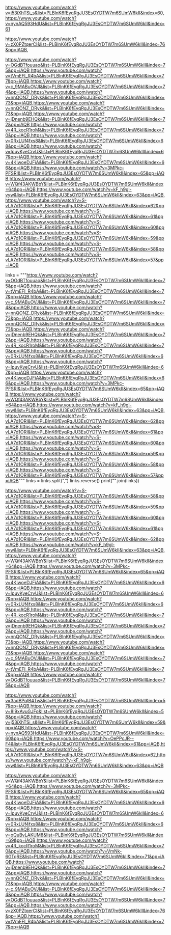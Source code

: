 https://www.youtube.com/watch?v=j53iXhTSi_s&list=PLBlnK6fEyqRgJU3EsOYDTW7m6SUmW6kII&index=60,https://www.youtube.com/watch?v=nynAQ593HdU&list=PLBlnK6fEyqRgJU3EsOYDTW7m6SUmW6kII&index=61


https://www.youtube.com/watch?v=zX0PZtqerCI&list=PLBlnK6fEyqRgJU3EsOYDTW7m6SUmW6kII&index=76&pp=iAQB,

https://www.youtube.com/watch?v=OGdBTfouuao&list=PLBlnK6fEyqRgJU3EsOYDTW7m6SUmW6kII&index=75&pp=iAQB,https://www.youtube.com/watch?v=tVmEFI_R4bA&list=PLBlnK6fEyqRgJU3EsOYDTW7m6SUmW6kII&index=77&pp=iAQB,https://www.youtube.com/watch?v=c_9MABuOVJI&list=PLBlnK6fEyqRgJU3EsOYDTW7m6SUmW6kII&index=74&pp=iAQB,https://www.youtube.com/watch?v=nnQONZ_DRyk&list=PLBlnK6fEyqRgJU3EsOYDTW7m6SUmW6kII&index=73&pp=iAQB,https://www.youtube.com/watch?v=nnQONZ_DRyk&list=PLBlnK6fEyqRgJU3EsOYDTW7m6SUmW6kII&index=73&pp=iAQB,https://www.youtube.com/watch?v=jDnenb9EHQk&list=PLBlnK6fEyqRgJU3EsOYDTW7m6SUmW6kII&index=72&pp=iAQB,https://www.youtube.com/watch?v=4R_kocR1roM&list=PLBlnK6fEyqRgJU3EsOYDTW7m6SUmW6kII&index=70&pp=iAQB,https://www.youtube.com/watch?v=0RxLUf4fxs8&list=PLBlnK6fEyqRgJU3EsOYDTW7m6SUmW6kII&index=68&pp=iAQB,https://www.youtube.com/watch?v=IpuvKyeCrvU&list=PLBlnK6fEyqRgJU3EsOYDTW7m6SUmW6kII&index=67&pp=iAQB,https://www.youtube.com/watch?v=4KiwoeDJFiA&list=PLBlnK6fEyqRgJU3EsOYDTW7m6SUmW6kII&index=66&pp=iAQB,https://www.youtube.com/watch?v=3MPkc-PFSRI&list=PLBlnK6fEyqRgJU3EsOYDTW7m6SUmW6kII&index=65&pp=iAQB,https://www.youtube.com/watch?v=WQf43AKWBbY&list=PLBlnK6fEyqRgJU3EsOYDTW7m6SUmW6kII&index=64&pp=iAQB,https://www.youtube.com/watch?v=kF_h9gl-vyw&list=PLBlnK6fEyqRgJU3EsOYDTW7m6SUmW6kII&index=63&pp=iAQB,https://www.youtube.com/watch?v=S-vLA7d1ORI&list=PLBlnK6fEyqRgJU3EsOYDTW7m6SUmW6kII&index=62&pp=iAQB,https://www.youtube.com/watch?v=S-vLA7d1ORI&list=PLBlnK6fEyqRgJU3EsOYDTW7m6SUmW6kII&index=61&pp=iAQB,https://www.youtube.com/watch?v=S-vLA7d1ORI&list=PLBlnK6fEyqRgJU3EsOYDTW7m6SUmW6kII&index=60&pp=iAQB,https://www.youtube.com/watch?v=S-vLA7d1ORI&list=PLBlnK6fEyqRgJU3EsOYDTW7m6SUmW6kII&index=59&pp=iAQB,https://www.youtube.com/watch?v=S-vLA7d1ORI&list=PLBlnK6fEyqRgJU3EsOYDTW7m6SUmW6kII&index=58&pp=iAQB,https://www.youtube.com/watch?v=S-vLA7d1ORI&list=PLBlnK6fEyqRgJU3EsOYDTW7m6SUmW6kII&index=57&pp=iAQB

links = """https://www.youtube.com/watch?v=OGdBTfouuao&list=PLBlnK6fEyqRgJU3EsOYDTW7m6SUmW6kII&index=75&pp=iAQB,https://www.youtube.com/watch?v=tVmEFI_R4bA&list=PLBlnK6fEyqRgJU3EsOYDTW7m6SUmW6kII&index=77&pp=iAQB,https://www.youtube.com/watch?v=c_9MABuOVJI&list=PLBlnK6fEyqRgJU3EsOYDTW7m6SUmW6kII&index=74&pp=iAQB,https://www.youtube.com/watch?v=nnQONZ_DRyk&list=PLBlnK6fEyqRgJU3EsOYDTW7m6SUmW6kII&index=73&pp=iAQB,https://www.youtube.com/watch?v=nnQONZ_DRyk&list=PLBlnK6fEyqRgJU3EsOYDTW7m6SUmW6kII&index=73&pp=iAQB,https://www.youtube.com/watch?v=jDnenb9EHQk&list=PLBlnK6fEyqRgJU3EsOYDTW7m6SUmW6kII&index=72&pp=iAQB,https://www.youtube.com/watch?v=4R_kocR1roM&list=PLBlnK6fEyqRgJU3EsOYDTW7m6SUmW6kII&index=70&pp=iAQB,https://www.youtube.com/watch?v=0RxLUf4fxs8&list=PLBlnK6fEyqRgJU3EsOYDTW7m6SUmW6kII&index=68&pp=iAQB,https://www.youtube.com/watch?v=IpuvKyeCrvU&list=PLBlnK6fEyqRgJU3EsOYDTW7m6SUmW6kII&index=67&pp=iAQB,https://www.youtube.com/watch?v=4KiwoeDJFiA&list=PLBlnK6fEyqRgJU3EsOYDTW7m6SUmW6kII&index=66&pp=iAQB,https://www.youtube.com/watch?v=3MPkc-PFSRI&list=PLBlnK6fEyqRgJU3EsOYDTW7m6SUmW6kII&index=65&pp=iAQB,https://www.youtube.com/watch?v=WQf43AKWBbY&list=PLBlnK6fEyqRgJU3EsOYDTW7m6SUmW6kII&index=64&pp=iAQB,https://www.youtube.com/watch?v=kF_h9gl-vyw&list=PLBlnK6fEyqRgJU3EsOYDTW7m6SUmW6kII&index=63&pp=iAQB,https://www.youtube.com/watch?v=S-vLA7d1ORI&list=PLBlnK6fEyqRgJU3EsOYDTW7m6SUmW6kII&index=62&pp=iAQB,https://www.youtube.com/watch?v=S-vLA7d1ORI&list=PLBlnK6fEyqRgJU3EsOYDTW7m6SUmW6kII&index=61&pp=iAQB,https://www.youtube.com/watch?v=S-vLA7d1ORI&list=PLBlnK6fEyqRgJU3EsOYDTW7m6SUmW6kII&index=60&pp=iAQB,https://www.youtube.com/watch?v=S-vLA7d1ORI&list=PLBlnK6fEyqRgJU3EsOYDTW7m6SUmW6kII&index=59&pp=iAQB,https://www.youtube.com/watch?v=S-vLA7d1ORI&list=PLBlnK6fEyqRgJU3EsOYDTW7m6SUmW6kII&index=58&pp=iAQB,https://www.youtube.com/watch?v=S-vLA7d1ORI&list=PLBlnK6fEyqRgJU3EsOYDTW7m6SUmW6kII&index=57&pp=iAQB"""
links = links.split(",")
links.reverse()
print("".join(links))



https://www.youtube.com/watch?v=S-vLA7d1ORI&list=PLBlnK6fEyqRgJU3EsOYDTW7m6SUmW6kII&index=58&pp=iAQB,https://www.youtube.com/watch?v=S-vLA7d1ORI&list=PLBlnK6fEyqRgJU3EsOYDTW7m6SUmW6kII&index=59&pp=iAQB,https://www.youtube.com/watch?v=S-vLA7d1ORI&list=PLBlnK6fEyqRgJU3EsOYDTW7m6SUmW6kII&index=60&pp=iAQB,https://www.youtube.com/watch?v=S-vLA7d1ORI&list=PLBlnK6fEyqRgJU3EsOYDTW7m6SUmW6kII&index=61&pp=iAQB,https://www.youtube.com/watch?v=S-vLA7d1ORI&list=PLBlnK6fEyqRgJU3EsOYDTW7m6SUmW6kII&index=62&pp=iAQB,https://www.youtube.com/watch?v=kF_h9gl-vyw&list=PLBlnK6fEyqRgJU3EsOYDTW7m6SUmW6kII&index=63&pp=iAQB,https://www.youtube.com/watch?v=WQf43AKWBbY&list=PLBlnK6fEyqRgJU3EsOYDTW7m6SUmW6kII&index=64&pp=iAQB,https://www.youtube.com/watch?v=3MPkc-PFSRI&list=PLBlnK6fEyqRgJU3EsOYDTW7m6SUmW6kII&index=65&pp=iAQB,https://www.youtube.com/watch?v=4KiwoeDJFiA&list=PLBlnK6fEyqRgJU3EsOYDTW7m6SUmW6kII&index=66&pp=iAQB,https://www.youtube.com/watch?v=IpuvKyeCrvU&list=PLBlnK6fEyqRgJU3EsOYDTW7m6SUmW6kII&index=67&pp=iAQB,https://www.youtube.com/watch?v=0RxLUf4fxs8&list=PLBlnK6fEyqRgJU3EsOYDTW7m6SUmW6kII&index=68&pp=iAQB,https://www.youtube.com/watch?v=4R_kocR1roM&list=PLBlnK6fEyqRgJU3EsOYDTW7m6SUmW6kII&index=70&pp=iAQB,https://www.youtube.com/watch?v=jDnenb9EHQk&list=PLBlnK6fEyqRgJU3EsOYDTW7m6SUmW6kII&index=72&pp=iAQB,https://www.youtube.com/watch?v=nnQONZ_DRyk&list=PLBlnK6fEyqRgJU3EsOYDTW7m6SUmW6kII&index=73&pp=iAQB,https://www.youtube.com/watch?v=nnQONZ_DRyk&list=PLBlnK6fEyqRgJU3EsOYDTW7m6SUmW6kII&index=73&pp=iAQB,https://www.youtube.com/watch?v=c_9MABuOVJI&list=PLBlnK6fEyqRgJU3EsOYDTW7m6SUmW6kII&index=74&pp=iAQB,https://www.youtube.com/watch?v=tVmEFI_R4bA&list=PLBlnK6fEyqRgJU3EsOYDTW7m6SUmW6kII&index=77&pp=iAQB,https://www.youtube.com/watch?v=OGdBTfouuao&list=PLBlnK6fEyqRgJU3EsOYDTW7m6SUmW6kII&index=75&pp=iAQB



https://www.youtube.com/watch?v=3adBPqIB4Tw&list=PLBlnK6fEyqRgJU3EsOYDTW7m6SUmW6kII&index=57&pp=iAQB,https://www.youtube.com/watch?v=8l9xAvuGJFo&list=PLBlnK6fEyqRgJU3EsOYDTW7m6SUmW6kII&index=58&pp=iAQB,https://www.youtube.com/watch?v=j53iXhTSi_s&list=PLBlnK6fEyqRgJU3EsOYDTW7m6SUmW6kII&index=59&pp=iAQB,https://www.youtube.com/watch?v=nynAQ593HdU&list=PLBlnK6fEyqRgJU3EsOYDTW7m6SUmW6kII&index=60&pp=iAQB,https://www.youtube.com/watch?v=OePPcJR--F4&list=PLBlnK6fEyqRgJU3EsOYDTW7m6SUmW6kII&index=61&pp=iAQB,https://www.youtube.com/watch?v=S-vLA7d1ORI&list=PLBlnK6fEyqRgJU3EsOYDTW7m6SUmW6kII&index=62,https://www.youtube.com/watch?v=kF_h9gl-vyw&list=PLBlnK6fEyqRgJU3EsOYDTW7m6SUmW6kII&index=63&pp=iAQB


https://www.youtube.com/watch?v=WQf43AKWBbY&list=PLBlnK6fEyqRgJU3EsOYDTW7m6SUmW6kII&index=64&pp=iAQB,https://www.youtube.com/watch?v=3MPkc-PFSRI&list=PLBlnK6fEyqRgJU3EsOYDTW7m6SUmW6kII&index=65&pp=iAQB,https://www.youtube.com/watch?v=4KiwoeDJFiA&list=PLBlnK6fEyqRgJU3EsOYDTW7m6SUmW6kII&index=66&pp=iAQB,https://www.youtube.com/watch?v=IpuvKyeCrvU&list=PLBlnK6fEyqRgJU3EsOYDTW7m6SUmW6kII&index=67&pp=iAQB,https://www.youtube.com/watch?v=0RxLUf4fxs8&list=PLBlnK6fEyqRgJU3EsOYDTW7m6SUmW6kII&index=68&pp=iAQB,https://www.youtube.com/watch?v=oQuBvLAKUM8&list=PLBlnK6fEyqRgJU3EsOYDTW7m6SUmW6kII&index=69&pp=iAQB,https://www.youtube.com/watch?v=4R_kocR1roM&list=PLBlnK6fEyqRgJU3EsOYDTW7m6SUmW6kII&index=70&pp=iAQB,https://www.youtube.com/watch?v=VmNk-6GTqRE&list=PLBlnK6fEyqRgJU3EsOYDTW7m6SUmW6kII&index=71&pp=iAQB,https://www.youtube.com/watch?v=jDnenb9EHQk&list=PLBlnK6fEyqRgJU3EsOYDTW7m6SUmW6kII&index=72&pp=iAQB,https://www.youtube.com/watch?v=nnQONZ_DRyk&list=PLBlnK6fEyqRgJU3EsOYDTW7m6SUmW6kII&index=73&pp=iAQB,https://www.youtube.com/watch?v=c_9MABuOVJI&list=PLBlnK6fEyqRgJU3EsOYDTW7m6SUmW6kII&index=74&pp=iAQB,https://www.youtube.com/watch?v=OGdBTfouuao&list=PLBlnK6fEyqRgJU3EsOYDTW7m6SUmW6kII&index=75&pp=iAQB,https://www.youtube.com/watch?v=zX0PZtqerCI&list=PLBlnK6fEyqRgJU3EsOYDTW7m6SUmW6kII&index=76&pp=iAQB,https://www.youtube.com/watch?v=tVmEFI_R4bA&list=PLBlnK6fEyqRgJU3EsOYDTW7m6SUmW6kII&index=77&pp=iAQB